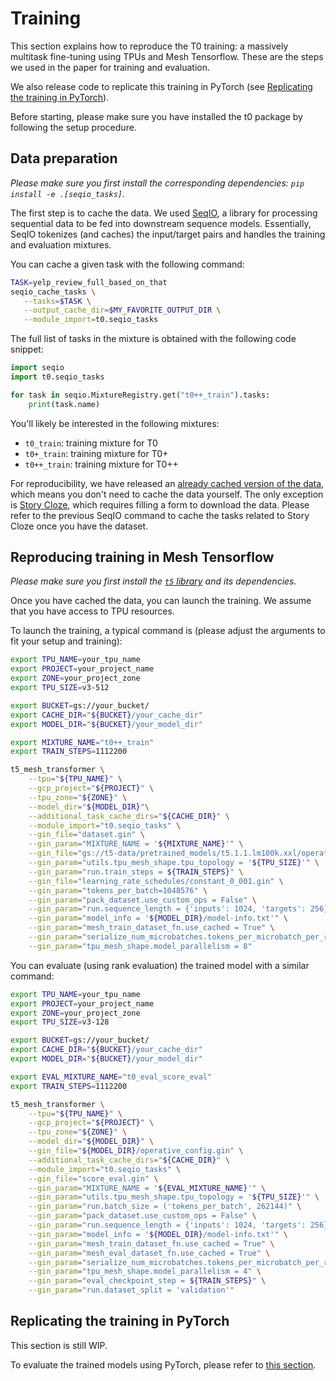 # Training

This section explains how to reproduce the T0 training: a massively multitask fine-tuning using TPUs and Mesh Tensorflow. These are the steps we used in the paper for training and evaluation.

We also release code to replicate this training in PyTorch (see [Replicating the training in PyTorch](#replicating-the-training-in0-PyTorch)).

Before starting, please make sure you have installed the t0 package by following the setup procedure.

## Data preparation

*Please make sure you first install the corresponding dependencies: `pip install -e .[seqio_tasks]`.*

The first step is to cache the data. We used [SeqIO](https://github.com/google/seqio), a library for processing sequential data to be fed into downstream sequence models. Essentially, SeqIO tokenizes (and caches) the input/target pairs and handles the training and evaluation mixtures.

You can cache a given task with the following command:

```bash
TASK=yelp_review_full_based_on_that
seqio_cache_tasks \
   --tasks=$TASK \
   --output_cache_dir=$MY_FAVORITE_OUTPUT_DIR \
   --module_import=t0.seqio_tasks
```

The full list of tasks in the mixture is obtained with the following code snippet:

```python
import seqio
import t0.seqio_tasks

for task in seqio.MixtureRegistry.get("t0++_train").tasks:
    print(task.name)
```

You'll likely be interested in the following mixtures:
- `t0_train`: training mixture for T0
- `t0+_train`: training mixture for T0+
- `t0++_train`: training mixture for T0++

For reproducibility, we have released an [already cached version of the data](https://huggingface.co/datasets/bigscience/P3), which means you don't need to cache the data yourself. The only exception is [Story Cloze](https://cs.rochester.edu/nlp/rocstories/), which requires filling a form to download the data. Please refer to the previous SeqIO command to cache the tasks related to Story Cloze once you have the dataset.

## Reproducing training in Mesh Tensorflow

*Please make sure you first install the [`t5` library](https://github.com/google-research/text-to-text-transfer-transformer) and its dependencies.*

Once you have cached the data, you can launch the training. We assume that you have access to TPU resources.

To launch the training, a typical command is (please adjust the arguments to fit your setup and training):
```bash
export TPU_NAME=your_tpu_name
export PROJECT=your_project_name
export ZONE=your_project_zone
export TPU_SIZE=v3-512

export BUCKET=gs://your_bucket/
export CACHE_DIR="${BUCKET}/your_cache_dir"
export MODEL_DIR="${BUCKET}/your_model_dir"

export MIXTURE_NAME="t0++_train"
export TRAIN_STEPS=1112200

t5_mesh_transformer \
    --tpu="${TPU_NAME}" \
    --gcp_project="${PROJECT}" \
    --tpu_zone="${ZONE}" \
    --model_dir="${MODEL_DIR}"\
    --additional_task_cache_dirs="${CACHE_DIR}" \
    --module_import="t0.seqio_tasks" \
    --gin_file="dataset.gin" \
    --gin_param="MIXTURE_NAME = '${MIXTURE_NAME}'" \
    --gin_file="gs://t5-data/pretrained_models/t5.1.1.lm100k.xxl/operative_config.gin" \
    --gin_param="utils.tpu_mesh_shape.tpu_topology = '${TPU_SIZE}'" \
    --gin_param="run.train_steps = ${TRAIN_STEPS}" \
    --gin_file="learning_rate_schedules/constant_0_001.gin" \
    --gin_param="tokens_per_batch=1048576" \
    --gin_param="pack_dataset.use_custom_ops = False" \
    --gin_param="run.sequence_length = {'inputs': 1024, 'targets': 256}" \
    --gin_param="model_info = '${MODEL_DIR}/model-info.txt'" \
    --gin_param="mesh_train_dataset_fn.use_cached = True" \
    --gin_param="serialize_num_microbatches.tokens_per_microbatch_per_replica = 2048" \
    --gin_param="tpu_mesh_shape.model_parallelism = 8"
```

You can evaluate (using rank evaluation) the trained model with a similar command:

```bash
export TPU_NAME=your_tpu_name
export PROJECT=your_project_name
export ZONE=your_project_zone
export TPU_SIZE=v3-128

export BUCKET=gs://your_bucket/
export CACHE_DIR="${BUCKET}/your_cache_dir"
export MODEL_DIR="${BUCKET}/your_model_dir"

export EVAL_MIXTURE_NAME="t0_eval_score_eval"
export TRAIN_STEPS=1112200

t5_mesh_transformer \
    --tpu="${TPU_NAME}" \
    --gcp_project="${PROJECT}" \
    --tpu_zone="${ZONE}" \
    --model_dir="${MODEL_DIR}" \
    --gin_file="${MODEL_DIR}/operative_config.gin" \
    --additional_task_cache_dirs="${CACHE_DIR}" \
    --module_import="t0.seqio_tasks" \
    --gin_file="score_eval.gin" \
    --gin_param="MIXTURE_NAME = '${EVAL_MIXTURE_NAME}'" \
    --gin_param="utils.tpu_mesh_shape.tpu_topology = '${TPU_SIZE}'" \
    --gin_param="run.batch_size = ('tokens_per_batch', 262144)" \
    --gin_param="pack_dataset.use_custom_ops = False" \
    --gin_param="run.sequence_length = {'inputs': 1024, 'targets': 256}" \
    --gin_param="model_info = '${MODEL_DIR}/model-info.txt'" \
    --gin_param="mesh_train_dataset_fn.use_cached = True" \
    --gin_param="mesh_eval_dataset_fn.use_cached = True" \
    --gin_param="serialize_num_microbatches.tokens_per_microbatch_per_replica = 2048" \
    --gin_param="tpu_mesh_shape.model_parallelism = 4" \
    --gin_param="eval_checkpoint_step = ${TRAIN_STEPS}" \
    --gin_param="run.dataset_split = 'validation'"
```

## Replicating the training in PyTorch

This section is still WIP.

To evaluate the trained models using PyTorch, please refer to [this section](https://github.com/bigscience-workshop/t-zero/tree/master/evaluation).

